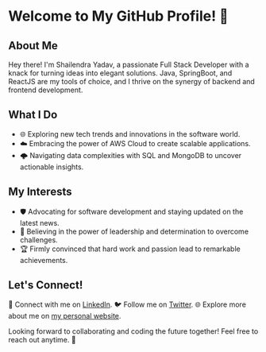 # Welcome to My GitHub Profile! 🚀

## About Me

Hey there! I'm Shailendra Yadav, a passionate Full Stack Developer with a knack for turning ideas into elegant solutions. Java, SpringBoot, and ReactJS are my tools of choice, and I thrive on the synergy of backend and frontend development.

## What I Do

- 🌐 Exploring new tech trends and innovations in the software world.
- ☁️ Embracing the power of AWS Cloud to create scalable applications.
- 🌩️ Navigating data complexities with SQL and MongoDB to uncover actionable insights.

## My Interests

- 🛡️ Advocating for software development and staying updated on the latest news.
- 💼 Believing in the power of leadership and determination to overcome challenges.
- 🏆 Firmly convinced that hard work and passion lead to remarkable achievements.

## Let's Connect!

🌟 Connect with me on [LinkedIn](www.linkedin.com/in/shailendra-yadav1).
🐦 Follow me on [Twitter](https://twitter.com/yourusername).
🌐 Explore more about me on [my personal website](https://github.com/shailendrayadav7).

Looking forward to collaborating and coding the future together! Feel free to reach out anytime. 🤝

